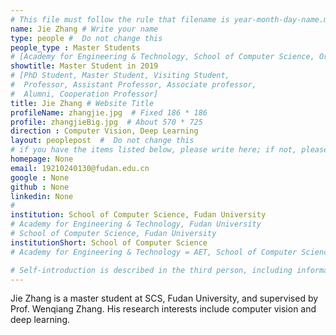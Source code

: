 ```yaml
---
# This file must follow the rule that filename is year-month-day-name.md .
name: Jie Zhang # Write your name
type: people #  Do not change this
people_type : Master Students
# [Academy for Engineering & Technology, School of Computer Science, Organizer]
showtitle: Master Student in 2019
# [PhD Student, Master Student, Visiting Student,
#  Professor, Assistant Professor, Associate professor,
#  Alumni, Cooperation Professor]
title: Jie Zhang # Website Title
profileName: zhangjie.jpg  # Fixed 186 * 186
profile: zhangjieBig.jpg  # About 570 * 725
direction : Computer Vision, Deep Learning
layout: peoplepost  #  Do not change this
# if you have the items listed below, please write here; if not, please write None.
homepage: None
email: 19210240130@fudan.edu.cn
google : None
github : None
linkedin: None
# 
institution: School of Computer Science, Fudan University
# Academy for Engineering & Technology, Fudan University
# School of Computer Science, Fudan University
institutionShort: School of Computer Science
# Academy for Engineering & Technology = AET, School of Computer Science = SCS

# Self-introduction is described in the third person, including information such as educational experience
---
```


Jie Zhang is a master student at SCS, Fudan University, and supervised by Prof. Wenqiang Zhang. His research interests include computer vision and deep learning.